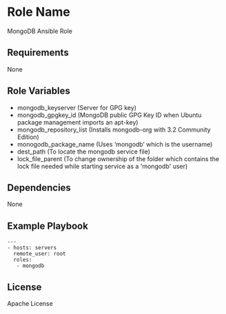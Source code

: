 Role Name
=========
MongoDB Ansible Role

Requirements
------------
None

Role Variables
--------------
* mongodb_keyserver (Server for GPG key)
* mongodb_gpgkey_id (MongoDB public GPG Key ID when Ubuntu package management imports an apt-key)
* mongodb_repository_list (Installs mongodb-org with 3.2 Community Edition)
* monogodb_package_name (Uses ‘mongodb’ which is the username)
* dest_path (To locate the mongodb service file)
* lock_file_parent (To change ownership of the folder which contains the lock file needed while starting service as a 'mongodb' user)


Dependencies
------------
None

Example Playbook
----------------
    ---
    - hosts: servers
      remote_user: root
      roles:
       - mongodb
License
-------
Apache License
